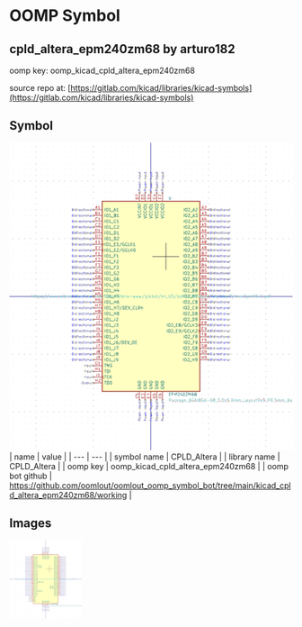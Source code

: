 # OOMP Symbol  
## cpld_altera_epm240zm68  by arturo182  
  
oomp key: oomp_kicad_cpld_altera_epm240zm68  
  
source repo at: [https://gitlab.com/kicad/libraries/kicad-symbols](https://gitlab.com/kicad/libraries/kicad-symbols)  
## Symbol  
  
[![working.png](working_600.png)](working.png)  
| name | value | 
| --- | --- | 
| symbol name | CPLD_Altera | 
| library name | CPLD_Altera | 
| oomp key | oomp_kicad_cpld_altera_epm240zm68 | 
| oomp bot github | https://github.com/oomlout/oomlout_oomp_symbol_bot/tree/main/kicad_cpld_altera_epm240zm68/working | 
## Images  
  
[![working.png](working_140.png)](working.png)  
